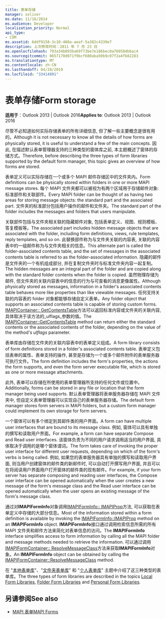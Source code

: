 ```yaml
---
title: 表单存储
manager: soliver
ms.date: 11/16/2014
ms.audience: Developer
localization_priority: Normal
api_type:
- COM
ms.assetid: 6ddf9158-3c10-408a-aeaf-5a382c4339e7
description: 上次修改时间：2011 年 7 月 23 日
ms.openlocfilehash: 793a34b093ba69f73be7e186bec0a769584bbac4
ms.sourcegitcommit: 8657170d071f9bcf680aba50b9c07f2a4fb82283
ms.translationtype: MT
ms.contentlocale: zh-CN
ms.lasthandoff: 04/28/2019
ms.locfileid: "33414891"
---
```

# <a name="form-storage"></a><span data-ttu-id="a3de8-103">表单存储</span><span class="sxs-lookup"><span data-stu-id="a3de8-103">Form storage</span></span>

<span data-ttu-id="a3de8-104">**适用于**：Outlook 2013 | Outlook 2016</span><span class="sxs-lookup"><span data-stu-id="a3de8-104">**Applies to**: Outlook 2013 | Outlook 2016</span></span> 
  
<span data-ttu-id="a3de8-105">尽管不必知道如何实际存储表单的所有详细信息, 但了解一些主要概念是很有用的。</span><span class="sxs-lookup"><span data-stu-id="a3de8-105">Although it is not necessary to know all the details of how forms are physically stored, it is useful to understand a few of the main concepts.</span></span> <span data-ttu-id="a3de8-106">因此, 在描述默认表单管理器支持的三种类型的窗体库之前, 本主题概述了窗体的存储方式。</span><span class="sxs-lookup"><span data-stu-id="a3de8-106">Therefore, before describing the three types of form libraries supported by the default form manager, this topic gives an overview of how forms are stored.</span></span>
  
<span data-ttu-id="a3de8-107">表单定义可以实际存储在一个或多个 MAPI 邮件存储区中的文件夹内。</span><span class="sxs-lookup"><span data-stu-id="a3de8-107">Form definitions can be physically stored within folders in one or more MAPI message stores.</span></span> <span data-ttu-id="a3de8-108">每个 MAPI 文件夹都可以被视为有两个区域用于存储邮件对象: 标准部件和关联部件。</span><span class="sxs-lookup"><span data-stu-id="a3de8-108">Every MAPI folder can be thought of as having two areas for storing message objects: the standard part and the associated part.</span></span> <span data-ttu-id="a3de8-109">文件夹的标准部分包括用户操作的邮件和文件夹。</span><span class="sxs-lookup"><span data-stu-id="a3de8-109">The standard part of the folder includes the messages and folders that users manipulate.</span></span>
  
<span data-ttu-id="a3de8-110">关联部件包括与文件夹相关联的隐藏邮件对象, 包括表单定义、视图、规则模板、答复模板等。</span><span class="sxs-lookup"><span data-stu-id="a3de8-110">The associated part includes hidden message objects that are associated with the folder, including form definitions, views, rule templates, reply templates, and so on.</span></span> <span data-ttu-id="a3de8-111">此替换部件称为与文件夹关联的内容表, 关联的内容表中的一组邮件称为与文件夹相关的信息。</span><span class="sxs-lookup"><span data-stu-id="a3de8-111">This alternate part is called the folder-associated contents table, and the set of messages in the associated contents table is referred to as the folder-associated information.</span></span> <span data-ttu-id="a3de8-112">隐藏的邮件是文件夹的一个有机组成部分, 并在复制文件夹时与标准文件夹内容一起复制。</span><span class="sxs-lookup"><span data-stu-id="a3de8-112">The hidden messages are an integral part of the folder and are copied along with the standard folder contents when the folder is copied.</span></span> <span data-ttu-id="a3de8-113">虽然物理存储为邮件, 但文件夹的关联内容表中的信息的行为与可查看的消息更像属性。</span><span class="sxs-lookup"><span data-stu-id="a3de8-113">Although physically stored as messages, information in a folder's associated contents table behaves more like properties than like viewable messages.</span></span> <span data-ttu-id="a3de8-114">任何支持关联的内容表的 folder 对象都能够存储自定义表单。</span><span class="sxs-lookup"><span data-stu-id="a3de8-114">Any folder object that supports an associated contents table is capable of storing custom forms.</span></span> <span data-ttu-id="a3de8-115">[IMAPIContainer:: GetContentsTable](imapicontainer-getcontentstable.md)方法可以返回标准内容或文件夹的关联内容, 具体取决于该方法的_ulflags_参数的值。</span><span class="sxs-lookup"><span data-stu-id="a3de8-115">The [IMAPIContainer::GetContentsTable](imapicontainer-getcontentstable.md) method can return either the standard contents or the associated contents of the folder, depending on the value of the method's  _ulflags_ parameter.</span></span> 
  
<span data-ttu-id="a3de8-116">表单库由存储在文件夹的关联内容表中的表单定义组成。</span><span class="sxs-lookup"><span data-stu-id="a3de8-116">A form library consists of form definitions stored in a folder's associated contents table.</span></span> <span data-ttu-id="a3de8-117">表单定义包括表单的属性、表单支持的操作, 甚至是存储为一个或多个邮件附件的表单服务器可执行文件。</span><span class="sxs-lookup"><span data-stu-id="a3de8-117">The form definition includes the form's properties, the actions the form supports, and even the form server executable file, which is stored as one or more message attachments.</span></span>
  
<span data-ttu-id="a3de8-118">此外, 表单可以存储在所使用的表单管理器所支持的任何文件或位置中。</span><span class="sxs-lookup"><span data-stu-id="a3de8-118">Additionally, forms can be stored in any file or location that the form manager being used supports.</span></span> <span data-ttu-id="a3de8-119">默认表单管理器将表单服务器存储在 MAPI 文件夹中, 但自定义表单管理器可以实现自己的表单服务器存储。</span><span class="sxs-lookup"><span data-stu-id="a3de8-119">The default form manager stores form servers in MAPI folders, but a custom form manager could implement its own storage for form servers.</span></span>
  
<span data-ttu-id="a3de8-120">一个窗体可以有多个绑定到其邮件类的用户界面。</span><span class="sxs-lookup"><span data-stu-id="a3de8-120">A form can have multiple user interfaces that are bound to its message class.</span></span> <span data-ttu-id="a3de8-121">例如, 窗体可以具有单独的撰写和读取用户界面。</span><span class="sxs-lookup"><span data-stu-id="a3de8-121">For example, a form can have separate Compose and Read user interfaces.</span></span> <span data-ttu-id="a3de8-122">该窗体负责为不同的用户请求调用适当的用户界面, 具体取决于调用的是哪个窗体谓词。</span><span class="sxs-lookup"><span data-stu-id="a3de8-122">The form takes care of invoking the proper user interface for different user requests, depending on which of the form's verbs is being called.</span></span> <span data-ttu-id="a3de8-123">例如, 如果您的表单服务器具有单独的撰写和读取用户界面, 则当用户创建窗体的邮件类的新邮件时, 可以自动打开撰写用户界面, 并且可以在将阅读用户界面用户打开窗体的邮件类的现有邮件。</span><span class="sxs-lookup"><span data-stu-id="a3de8-123">For example, if your form server has separate composing and reading user interfaces, the Compose user interface can be opened automatically when the user creates a new message of the form's message class and the Read user interface can be opened automatically when the user opens an existing message of the form's message class.</span></span>
  
<span data-ttu-id="a3de8-124">通过对**IMAPIFormInfo**对象调用[IMAPIFormInfo:: IMAPIProp](imapiforminfoimapiprop.md)方法, 可以获取在表单定义中存储的大部分信息。</span><span class="sxs-lookup"><span data-stu-id="a3de8-124">Most of the information stored within a form definition is available by invoking the [IMAPIFormInfo::IMAPIProp](imapiforminfoimapiprop.md) method on an **IMAPIFormInfo** object.</span></span> <span data-ttu-id="a3de8-125">**IMAPIFormInfo**接口通过调用检索信息所需的所有 MAPI 文件夹和邮件方法来简化对表单信息的访问。</span><span class="sxs-lookup"><span data-stu-id="a3de8-125">The **IMAPIFormInfo** interface simplifies access to form information by calling all the MAPI folder and message methods needed to retrieve the information.</span></span> <span data-ttu-id="a3de8-126">可以通过调用[IMAPIFormContainer:: ResolveMessageClass](imapiformcontainer-resolvemessageclass.md)方法来获取**IMAPIFormInfo**对象。</span><span class="sxs-lookup"><span data-stu-id="a3de8-126">An **IMAPIFormInfo** object can be obtained by calling the [IMAPIFormContainer::ResolveMessageClass](imapiformcontainer-resolvemessageclass.md) method.</span></span> 
  
<span data-ttu-id="a3de8-127">在 "[本地表单库](local-form-libraries.md)"、"[文件夹表单库](folder-form-libraries.md)" 和 "[个人表单库](personal-form-libraries.md)" 主题中介绍了这三种类型的表单库。</span><span class="sxs-lookup"><span data-stu-id="a3de8-127">The three types of form libraries are described in the topics [Local Form Libraries](local-form-libraries.md), [Folder Form Libraries](folder-form-libraries.md) and [Personal Form Libraries](personal-form-libraries.md).</span></span>
  
## <a name="see-also"></a><span data-ttu-id="a3de8-128">另请参阅</span><span class="sxs-lookup"><span data-stu-id="a3de8-128">See also</span></span>

- [<span data-ttu-id="a3de8-129">MAPI 表单</span><span class="sxs-lookup"><span data-stu-id="a3de8-129">MAPI Forms</span></span>](mapi-forms.md)

